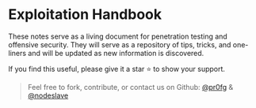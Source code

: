 # Exploitation Handbook


These notes serve as a living document for penetration testing and offensive security. They will serve as a repository of tips, tricks, and one-liners and will be updated as new information is discovered.

If you find this useful, please give it a star ⭐ to show your support.

> Feel free to fork, contribute, or contact us on Github: [@pr0fg](https://github.com/pr0fg) & [@nodeslave](ttps://github.com/nodeslave)
